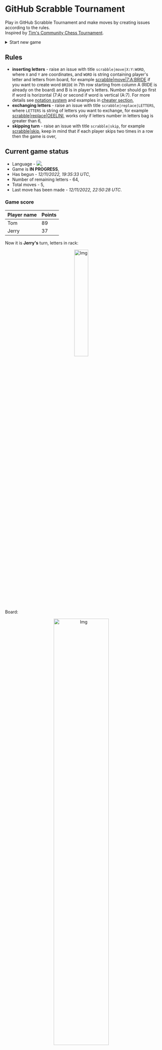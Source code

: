 
# GitHub Scrabble Tournament
Play in GitHub Scrabble Tournament and make moves by creating issues according to the rules.    
Inspired by [Tim's Community Chess Tournament](https://github.com/timburgan/).

<details>
  <summary>Start new game</summary>
  
 
 - [GB](https://github.com/radosz99/radosz99/issues/new?title=scrabble%7Cinit%7CGB&body=Just+push+%27Submit+new+issue%27+or+update+with+your+move)  ![](https://raw.githubusercontent.com/radosz99/radosz99/main/flags/GB.png)
 - [PL](https://github.com/radosz99/radosz99/issues/new?title=scrabble%7Cinit%7CPL&body=Just+push+%27Submit+new+issue%27+or+update+with+your+move)  ![](https://raw.githubusercontent.com/radosz99/radosz99/main/flags/PL.png)
 - [ES](https://github.com/radosz99/radosz99/issues/new?title=scrabble%7Cinit%7CES&body=Just+push+%27Submit+new+issue%27+or+update+with+your+move)  ![](https://raw.githubusercontent.com/radosz99/radosz99/main/flags/ES.png)
 - [DE](https://github.com/radosz99/radosz99/issues/new?title=scrabble%7Cinit%7CDE&body=Just+push+%27Submit+new+issue%27+or+update+with+your+move)  ![](https://raw.githubusercontent.com/radosz99/radosz99/main/flags/DE.png)
 - [FR](https://github.com/radosz99/radosz99/issues/new?title=scrabble%7Cinit%7CFR&body=Just+push+%27Submit+new+issue%27+or+update+with+your+move)  ![](https://raw.githubusercontent.com/radosz99/radosz99/main/flags/FR.png)
</details>
        

## Rules
 - **inserting letters** - raise an issue with title `scrabble|move|X:Y:WORD`, where `X` and `Y` are coordinates, and `WORD` is string containing player's letter and letters from board, for example [scrabble&#124;move&#124;7:A:BRIDE](https://github.com/radosz99/radosz99/issues/new?title=scrabble%7Cmove%7C7%3AA%3ABRIDE&body=Just+push+%27Submit+new+issue%27+or+update+with+your+move) if you want to create word `BRIDE` in 7th row starting from column A (RIDE is already on the board) and B is in player's letters. Number should go first if word is horizontal (7:A) or second if word is vertical (A:7). For more details see [notation system](https://en.wikipedia.org/wiki/Scrabble#Notation_system) and examples in [cheater section](#cheater),
 - **exchanging letters** - raise an issue with title `scrabble|replace|LETTERS`, where `LETTERS` is string of letters you want to exchange, for example [scrabble&#124;replace&#124;OEELINI](https://github.com/radosz99/radosz99/issues/new?title=scrabble%7Creplace%7COEELINI&body=Just+push+%27Submit+new+issue%27+or+update+with+your+move), works only if letters number in letters bag is greater than 6,
 - **skipping turn** - raise an issue with title `scrabble|skip`, for example [scrabble&#124;skip](https://github.com/radosz99/radosz99/issues/new?title=scrabble%7Cskip&body=Just+push+%27Submit+new+issue%27+or+update+with+your+move), keep in mind that if each player skips two times in a row then the game is over,

## Current game status
 - Language - ![](https://raw.githubusercontent.com/radosz99/radosz99/main/flags/FR.png),
 - Game is **IN PROGRESS**,
 - Has begun - *12/11/2022, 19:35:33 UTC*,
 - Number of remaining letters - 64,
 - Total moves - 5,
 - Last move has been made - *12/11/2022, 22:50:28 UTC*.
    
### Game score
| Player name | Points |
 | - | - |  
| Tom | 89
| Jerry | 37

Now it is **Jerry's** turn, letters in rack:
<p align="center">
    <img src="https://raw.githubusercontent.com/radosz99/radosz99/main/rack.png" width=30% alt="Img"/>
</p>

Board:
<p align="center">
<img src="https://raw.githubusercontent.com/radosz99/radosz99/main/board.png" width=60% alt="Img"/>
</p>
    
## User leaderboard
| Moves | Who | Points |
| - | - | - |
| 5 | [@radosz99](github.com/radosz99)| 126

<a name="cheater"></a>
## Cheater section  
Try out my algorithm and check the moves that were found based on the state of the board and rack. :cowboy_hat_face:
<details>
  <summary>Reveal some fancy moves :)</summary>
  
  | Id | Move | Points |
  | - | - | - |  
|1 | [2:C:leonine](https://github.com/radosz99/radosz99/issues/new?title=scrabble%7Cmove%7C2%3AC%3Aleonine&body=Just+push+%27Submit+new+issue%27+or+update+with+your+move) | 18 
|2 | [H:3:exilee](https://github.com/radosz99/radosz99/issues/new?title=scrabble%7Cmove%7CH%3A3%3Aexilee&body=Just+push+%27Submit+new+issue%27+or+update+with+your+move) | 16 
|3 | [2:B:ilienne](https://github.com/radosz99/radosz99/issues/new?title=scrabble%7Cmove%7C2%3AB%3Ailienne&body=Just+push+%27Submit+new+issue%27+or+update+with+your+move) | 16 
|4 | [2:A:ilienne](https://github.com/radosz99/radosz99/issues/new?title=scrabble%7Cmove%7C2%3AA%3Ailienne&body=Just+push+%27Submit+new+issue%27+or+update+with+your+move) | 16 
|5 | [2:A:leonine](https://github.com/radosz99/radosz99/issues/new?title=scrabble%7Cmove%7C2%3AA%3Aleonine&body=Just+push+%27Submit+new+issue%27+or+update+with+your+move) | 16 
|6 | [H:3:exile](https://github.com/radosz99/radosz99/issues/new?title=scrabble%7Cmove%7CH%3A3%3Aexile&body=Just+push+%27Submit+new+issue%27+or+update+with+your+move) | 15 
|7 | [H:1:inox](https://github.com/radosz99/radosz99/issues/new?title=scrabble%7Cmove%7CH%3A1%3Ainox&body=Just+push+%27Submit+new+issue%27+or+update+with+your+move) | 14 
|8 | [2:C:leonin](https://github.com/radosz99/radosz99/issues/new?title=scrabble%7Cmove%7C2%3AC%3Aleonin&body=Just+push+%27Submit+new+issue%27+or+update+with+your+move) | 14 
|9 | [2:C:lionne](https://github.com/radosz99/radosz99/issues/new?title=scrabble%7Cmove%7C2%3AC%3Alionne&body=Just+push+%27Submit+new+issue%27+or+update+with+your+move) | 14 
|10 | [2:B:lionne](https://github.com/radosz99/radosz99/issues/new?title=scrabble%7Cmove%7C2%3AB%3Alionne&body=Just+push+%27Submit+new+issue%27+or+update+with+your+move) | 14 
</details>
    
## Latest moves
<details>
<summary>Show 10 latest moves</summary>
  
  
  | Id | Type | Move / Letters to replace | Created words / New letters | Date | Points | Player | Who |
  | - | - | - | - | - | - | - | - |
|4| INSERT | 4:E:voix | ['VOIX'] | 12/11/2022, 22:50:28 UTC | 32 | Tom | [@radosz99](github.com/radosz99) |
|3| INSERT | F:1:enrolai | ['ENROLAI'] | 12/11/2022, 22:32:48 UTC | 11 | Jerry | [@radosz99](github.com/radosz99) |
|2| INSERT | 9:D:dry | ['DRY'] | 12/11/2022, 20:06:46 UTC | 33 | Tom | [@radosz99](github.com/radosz99) |
|1| INSERT | D:5:tchador | ['TCHADOR'] | 12/11/2022, 19:53:52 UTC | 26 | Jerry | [@radosz99](github.com/radosz99) |
|0| INSERT | 7:D:haine | ['HAINE'] | 12/11/2022, 19:50:57 UTC | 24 | Tom | [@radosz99](github.com/radosz99) |
</details>
    